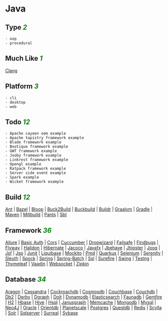 # Java

## Type <i style='color:green;'>2</i>
	- oop
	- procedural
## Much Like <i style='color:green;'>1</i>
[Clang](CLANG.md)
## Platform <i style='color:green;'>3</i>
	- cli
	- desktop
	- web
## Todo <i style='color:green;'>12</i>
	- Apache cayeen oem example
	- Apache tapistry framework example
	- Blade framework example
	- Bootique framework example
	- GWT framework example
	- Jooby framework example
	- Linkrest framework example
	- Opengl example
	- Ratpack framework example
	- Server side event example
	- Spark example
	- Wicket framework example
## Build <i style='color:green;'>12</i>
[Ant](https://github.com/bearddan2000?tab=repositories&q=java+ant&type=&language=&sort=) | [Bazel](https://github.com/bearddan2000?tab=repositories&q=java+bazel&type=&language=&sort=) | [Bloop](https://github.com/bearddan2000?tab=repositories&q=java+bloop&type=&language=&sort=) | [Buck2Build](https://github.com/bearddan2000?tab=repositories&q=java+buck2build&type=&language=&sort=) | [Buckbuild](https://github.com/bearddan2000?tab=repositories&q=java+buckbuild&type=&language=&sort=) | [Buildr](https://github.com/bearddan2000?tab=repositories&q=java+buildr&type=&language=&sort=) | [Graalvm](https://github.com/bearddan2000?tab=repositories&q=java+graalvm&type=&language=&sort=) | [Gradle](https://github.com/bearddan2000?tab=repositories&q=java+gradle&type=&language=&sort=) | [Maven](https://github.com/bearddan2000?tab=repositories&q=java+maven&type=&language=&sort=) | [Millbuild](https://github.com/bearddan2000?tab=repositories&q=java+millbuild&type=&language=&sort=) | [Pants](https://github.com/bearddan2000?tab=repositories&q=java+pants&type=&language=&sort=) | [Sbt](https://github.com/bearddan2000?tab=repositories&q=java+sbt&type=&language=&sort=)
## Framework <i style='color:green;'>36</i>
[Allure](https://github.com/bearddan2000?tab=repositories&q=java+allure&type=&language=&sort=) | [Basic Auth](https://github.com/bearddan2000?tab=repositories&q=java+basic%20auth&type=&language=&sort=) | [Cors](https://github.com/bearddan2000?tab=repositories&q=java+cors&type=&language=&sort=) | [Cuccumber](https://github.com/bearddan2000?tab=repositories&q=java+cuccumber&type=&language=&sort=) | [Dropwizard](https://github.com/bearddan2000?tab=repositories&q=java+dropwizard&type=&language=&sort=) | [Failsafe](https://github.com/bearddan2000?tab=repositories&q=java+failsafe&type=&language=&sort=) | [Findbugs](https://github.com/bearddan2000?tab=repositories&q=java+findbugs&type=&language=&sort=) | [Flyway](https://github.com/bearddan2000?tab=repositories&q=java+flyway&type=&language=&sort=) | [Halidon](https://github.com/bearddan2000?tab=repositories&q=java+halidon&type=&language=&sort=) | [Hibernate](https://github.com/bearddan2000?tab=repositories&q=java+hibernate&type=&language=&sort=) | [Jacoco](https://github.com/bearddan2000?tab=repositories&q=java+jacoco&type=&language=&sort=) | [Javafx](https://github.com/bearddan2000?tab=repositories&q=java+javafx&type=&language=&sort=) | [Jbehave](https://github.com/bearddan2000?tab=repositories&q=java+jbehave&type=&language=&sort=) | [Jhipster](https://github.com/bearddan2000?tab=repositories&q=java+jhipster&type=&language=&sort=) | [Jooq](https://github.com/bearddan2000?tab=repositories&q=java+jooq&type=&language=&sort=) | [Jsf](https://github.com/bearddan2000?tab=repositories&q=java+jsf&type=&language=&sort=) | [Jsp](https://github.com/bearddan2000?tab=repositories&q=java+jsp&type=&language=&sort=) | [Junit](https://github.com/bearddan2000?tab=repositories&q=java+junit&type=&language=&sort=) | [Liquibase](https://github.com/bearddan2000?tab=repositories&q=java+liquibase&type=&language=&sort=) | [Mockito](https://github.com/bearddan2000?tab=repositories&q=java+mockito&type=&language=&sort=) | [Pmd](https://github.com/bearddan2000?tab=repositories&q=java+pmd&type=&language=&sort=) | [Quarkus](https://github.com/bearddan2000?tab=repositories&q=java+quarkus&type=&language=&sort=) | [Selenium](https://github.com/bearddan2000?tab=repositories&q=java+selenium&type=&language=&sort=) | [Serenity](https://github.com/bearddan2000?tab=repositories&q=java+serenity&type=&language=&sort=) | [Sleuth](https://github.com/bearddan2000?tab=repositories&q=java+sleuth&type=&language=&sort=) | [Spock](https://github.com/bearddan2000?tab=repositories&q=java+spock&type=&language=&sort=) | [Spring](https://github.com/bearddan2000?tab=repositories&q=java+spring&type=&language=&sort=) | [Spring-Batch](https://github.com/bearddan2000?tab=repositories&q=java+spring-batch&type=&language=&sort=) | [Ssl](https://github.com/bearddan2000?tab=repositories&q=java+ssl&type=&language=&sort=) | [Surefire](https://github.com/bearddan2000?tab=repositories&q=java+surefire&type=&language=&sort=) | [Swing](https://github.com/bearddan2000?tab=repositories&q=java+swing&type=&language=&sort=) | [Testng](https://github.com/bearddan2000?tab=repositories&q=java+testng&type=&language=&sort=) | [Thymeleaf](https://github.com/bearddan2000?tab=repositories&q=java+thymeleaf&type=&language=&sort=) | [Vaadin](https://github.com/bearddan2000?tab=repositories&q=java+vaadin&type=&language=&sort=) | [Websocket](https://github.com/bearddan2000?tab=repositories&q=java+websocket&type=&language=&sort=) | [Zipkin](https://github.com/bearddan2000?tab=repositories&q=java+zipkin&type=&language=&sort=)
## Database <i style='color:green;'>34</i>
[Aragon](https://github.com/bearddan2000?tab=repositories&q=java+aragon&type=&language=&sort=) | [Cassandra](https://github.com/bearddan2000?tab=repositories&q=java+cassandra&type=&language=&sort=) | [Cockroachdb](https://github.com/bearddan2000?tab=repositories&q=java+cockroachdb&type=&language=&sort=) | [Cosmosdb](https://github.com/bearddan2000?tab=repositories&q=java+cosmosdb&type=&language=&sort=) | [Couchbase](https://github.com/bearddan2000?tab=repositories&q=java+couchbase&type=&language=&sort=) | [Couchdb](https://github.com/bearddan2000?tab=repositories&q=java+couchdb&type=&language=&sort=) | [Db2](https://github.com/bearddan2000?tab=repositories&q=java+db2&type=&language=&sort=) | [Derby](https://github.com/bearddan2000?tab=repositories&q=java+derby&type=&language=&sort=) | [Dgraph](https://github.com/bearddan2000?tab=repositories&q=java+dgraph&type=&language=&sort=) | [Dolt](https://github.com/bearddan2000?tab=repositories&q=java+dolt&type=&language=&sort=) | [Dynamodb](https://github.com/bearddan2000?tab=repositories&q=java+dynamodb&type=&language=&sort=) | [Elasticsearch](https://github.com/bearddan2000?tab=repositories&q=java+elasticsearch&type=&language=&sort=) | [Faunadb](https://github.com/bearddan2000?tab=repositories&q=java+faunadb&type=&language=&sort=) | [Gemfire](https://github.com/bearddan2000?tab=repositories&q=java+gemfire&type=&language=&sort=) | [H2](https://github.com/bearddan2000?tab=repositories&q=java+h2&type=&language=&sort=) | [Hbase](https://github.com/bearddan2000?tab=repositories&q=java+hbase&type=&language=&sort=) | [Hive](https://github.com/bearddan2000?tab=repositories&q=java+hive&type=&language=&sort=) | [Hsql](https://github.com/bearddan2000?tab=repositories&q=java+hsql&type=&language=&sort=) | [Janusgraph](https://github.com/bearddan2000?tab=repositories&q=java+janusgraph&type=&language=&sort=) | [Memcache](https://github.com/bearddan2000?tab=repositories&q=java+memcache&type=&language=&sort=) | [Mongodb](https://github.com/bearddan2000?tab=repositories&q=java+mongodb&type=&language=&sort=) | [Mysql](https://github.com/bearddan2000?tab=repositories&q=java+mysql&type=&language=&sort=) | [Neo4J](https://github.com/bearddan2000?tab=repositories&q=java+neo4j&type=&language=&sort=) | [Oracle](https://github.com/bearddan2000?tab=repositories&q=java+oracle&type=&language=&sort=) | [Orientdb](https://github.com/bearddan2000?tab=repositories&q=java+orientdb&type=&language=&sort=) | [Planetscale](https://github.com/bearddan2000?tab=repositories&q=java+planetscale&type=&language=&sort=) | [Postgres](https://github.com/bearddan2000?tab=repositories&q=java+postgres&type=&language=&sort=) | [Questdb](https://github.com/bearddan2000?tab=repositories&q=java+questdb&type=&language=&sort=) | [Redis](https://github.com/bearddan2000?tab=repositories&q=java+redis&type=&language=&sort=) | [Scylla](https://github.com/bearddan2000?tab=repositories&q=java+scylla&type=&language=&sort=) | [Solr](https://github.com/bearddan2000?tab=repositories&q=java+solr&type=&language=&sort=) | [Sqlserver](https://github.com/bearddan2000?tab=repositories&q=java+sqlserver&type=&language=&sort=) | [Surreal](https://github.com/bearddan2000?tab=repositories&q=java+surreal&type=&language=&sort=) | [Sybase](https://github.com/bearddan2000?tab=repositories&q=java+sybase&type=&language=&sort=)